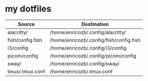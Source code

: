 # my dotfiles
|Source|Destination|
|---|---|
|alacritty/|/home/enricozb/.config/alacritty/|
|fish/config.fish|/home/enricozb/.config/fish/config.fish|
|i3/config|/home/enricozb/.config/i3/config|
|picom/config|/home/enricozb/.config/picom/config|
|sway/|/home/enricozb/.config/sway/|
|tmux/.tmux.conf|/home/enricozb/.tmux.conf|
